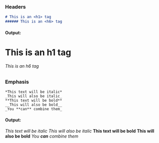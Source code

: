### Headers
~~~ markdown
# This is an <h1> tag
###### This is an <h6> tag
~~~
#### Output:
# This is an h1 tag
###### This is an h6 tag

### Emphasis
~~~
*This text will be italic*  
_This will also be italic_  
**This text will be bold**  
__This will also be bold__  
_You **can** combine them_  
~~~
#### Output:
*This text will be italic*
_This will also be italic_
**This text will be bold**
__This will also be bold__
_You **can** combine them_
